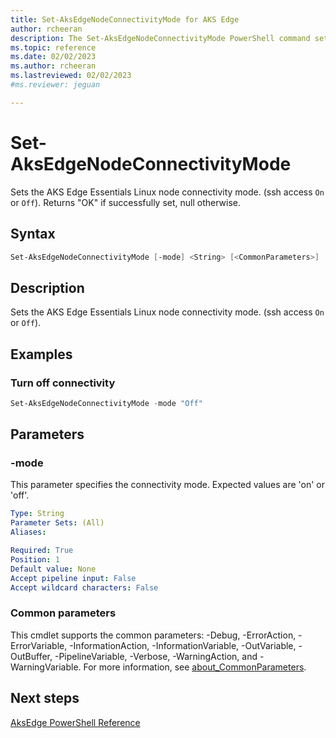```yaml
---
title: Set-AksEdgeNodeConnectivityMode for AKS Edge
author: rcheeran
description: The Set-AksEdgeNodeConnectivityMode PowerShell command sets AksEdge Linux node connectivity mode.
ms.topic: reference
ms.date: 02/02/2023
ms.author: rcheeran 
ms.lastreviewed: 02/02/2023
#ms.reviewer: jeguan

---
```


# Set-AksEdgeNodeConnectivityMode

Sets the AKS Edge Essentials Linux node connectivity mode. (ssh access `On` or `Off`). Returns "OK" if successfully set, null otherwise.

## Syntax

```powershell
Set-AksEdgeNodeConnectivityMode [-mode] <String> [<CommonParameters>]
```

## Description

Sets the AKS Edge Essentials Linux node connectivity mode. (ssh access `On` or `Off`).


## Examples

### Turn off connectivity 

```powershell
Set-AksEdgeNodeConnectivityMode -mode "Off"
```


## Parameters

### -mode

This parameter specifies the connectivity mode. Expected values are 'on' or 'off'.

```yaml
Type: String
Parameter Sets: (All)
Aliases:

Required: True
Position: 1
Default value: None
Accept pipeline input: False
Accept wildcard characters: False
```


### Common parameters

This cmdlet supports the common parameters: -Debug, -ErrorAction, -ErrorVariable, -InformationAction, -InformationVariable, -OutVariable, -OutBuffer, -PipelineVariable, -Verbose, -WarningAction, and -WarningVariable. For more information, see [about_CommonParameters](https://go.microsoft.com/fwlink/?LinkID=113216).

## Next steps

[AksEdge PowerShell Reference](./index.md)
